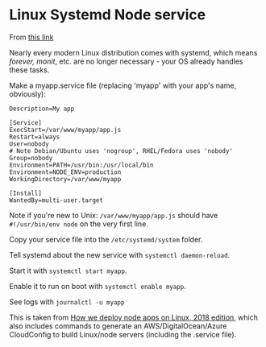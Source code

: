 # Linux Systemd Node service

From [this link](https://stackoverflow.com/questions/4681067/how-do-i-run-a-node-js-application-as-its-own-process/28542093#28542093)

Nearly every modern Linux distribution comes with systemd, which means _forever, monit_, etc. are no longer necessary - your OS already handles these tasks.

Make a myapp.service file (replacing 'myapp' with your app's name, obviously):

```[Unit]
Description=My app

[Service]
ExecStart=/var/www/myapp/app.js
Restart=always
User=nobody
# Note Debian/Ubuntu uses 'nogroup', RHEL/Fedora uses 'nobody'
Group=nobody
Environment=PATH=/usr/bin:/usr/local/bin
Environment=NODE_ENV=production
WorkingDirectory=/var/www/myapp

[Install]
WantedBy=multi-user.target
```
Note if you're new to Unix: `/var/www/myapp/app.js` should have `#!/usr/bin/env node` on the very first line.

Copy your service file into the `/etc/systemd/system` folder.

Tell systemd about the new service with `systemctl daemon-reload`.

Start it with `systemctl start myapp`.

Enable it to run on boot with `systemctl enable myapp`.

See logs with `journalctl -u myapp`

This is taken from [How we deploy node apps on Linux, 2018 edition](https://certsimple.com/blog/deploy-node-on-linux), which also includes commands to generate an AWS/DigitalOcean/Azure CloudConfig to build Linux/node servers (including the .service file).

